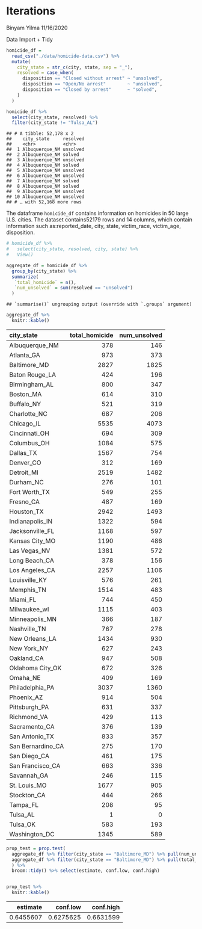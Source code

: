 Iterations
================
Binyam Yilma
11/16/2020

Data Import + Tidy

``` r
homicide_df = 
  read_csv("./data/homicide-data.csv") %>% 
  mutate(
    city_state = str_c(city, state, sep = "_"),
    resolved = case_when(
      disposition == "Closed without arrest" ~ "unsolved",
      disposition == "Open/No arrest"        ~ "unsolved",
      disposition == "Closed by arrest"      ~ "solved",
    )
  )

homicide_df %>% 
  select(city_state, resolved) %>% 
  filter(city_state != "Tulsa_AL")
```

    ## # A tibble: 52,178 x 2
    ##    city_state     resolved
    ##    <chr>          <chr>   
    ##  1 Albuquerque_NM unsolved
    ##  2 Albuquerque_NM solved  
    ##  3 Albuquerque_NM unsolved
    ##  4 Albuquerque_NM solved  
    ##  5 Albuquerque_NM unsolved
    ##  6 Albuquerque_NM unsolved
    ##  7 Albuquerque_NM solved  
    ##  8 Albuquerque_NM solved  
    ##  9 Albuquerque_NM unsolved
    ## 10 Albuquerque_NM unsolved
    ## # … with 52,168 more rows

The dataframe `homicide_df` contains information on homicides in 50
large U.S. cities. The dataset contains52179 rows and 14 columns, which
contain information such as:reported\_date, city, state, victim\_race,
victim\_age, disposition.

``` r
# homicide_df %>% 
#   select(city_state, resolved, city, state) %>% 
#   View()

aggregate_df = homicide_df %>% 
  group_by(city_state) %>% 
  summarize(
   `total_homicide` = n(),
   `num_unsolved` = sum(resolved == "unsolved")
  ) 
```

    ## `summarise()` ungrouping output (override with `.groups` argument)

``` r
aggregate_df %>% 
  knitr::kable()
```

| city\_state        | total\_homicide | num\_unsolved |
| :----------------- | --------------: | ------------: |
| Albuquerque\_NM    |             378 |           146 |
| Atlanta\_GA        |             973 |           373 |
| Baltimore\_MD      |            2827 |          1825 |
| Baton Rouge\_LA    |             424 |           196 |
| Birmingham\_AL     |             800 |           347 |
| Boston\_MA         |             614 |           310 |
| Buffalo\_NY        |             521 |           319 |
| Charlotte\_NC      |             687 |           206 |
| Chicago\_IL        |            5535 |          4073 |
| Cincinnati\_OH     |             694 |           309 |
| Columbus\_OH       |            1084 |           575 |
| Dallas\_TX         |            1567 |           754 |
| Denver\_CO         |             312 |           169 |
| Detroit\_MI        |            2519 |          1482 |
| Durham\_NC         |             276 |           101 |
| Fort Worth\_TX     |             549 |           255 |
| Fresno\_CA         |             487 |           169 |
| Houston\_TX        |            2942 |          1493 |
| Indianapolis\_IN   |            1322 |           594 |
| Jacksonville\_FL   |            1168 |           597 |
| Kansas City\_MO    |            1190 |           486 |
| Las Vegas\_NV      |            1381 |           572 |
| Long Beach\_CA     |             378 |           156 |
| Los Angeles\_CA    |            2257 |          1106 |
| Louisville\_KY     |             576 |           261 |
| Memphis\_TN        |            1514 |           483 |
| Miami\_FL          |             744 |           450 |
| Milwaukee\_wI      |            1115 |           403 |
| Minneapolis\_MN    |             366 |           187 |
| Nashville\_TN      |             767 |           278 |
| New Orleans\_LA    |            1434 |           930 |
| New York\_NY       |             627 |           243 |
| Oakland\_CA        |             947 |           508 |
| Oklahoma City\_OK  |             672 |           326 |
| Omaha\_NE          |             409 |           169 |
| Philadelphia\_PA   |            3037 |          1360 |
| Phoenix\_AZ        |             914 |           504 |
| Pittsburgh\_PA     |             631 |           337 |
| Richmond\_VA       |             429 |           113 |
| Sacramento\_CA     |             376 |           139 |
| San Antonio\_TX    |             833 |           357 |
| San Bernardino\_CA |             275 |           170 |
| San Diego\_CA      |             461 |           175 |
| San Francisco\_CA  |             663 |           336 |
| Savannah\_GA       |             246 |           115 |
| St. Louis\_MO      |            1677 |           905 |
| Stockton\_CA       |             444 |           266 |
| Tampa\_FL          |             208 |            95 |
| Tulsa\_AL          |               1 |             0 |
| Tulsa\_OK          |             583 |           193 |
| Washington\_DC     |            1345 |           589 |

``` r
prop_test = prop.test(
  aggregate_df %>% filter(city_state == "Baltimore_MD") %>% pull(num_unsolved), 
  aggregate_df %>% filter(city_state == "Baltimore_MD") %>% pull(total_homicide)
  ) %>% 
  broom::tidy() %>% select(estimate, conf.low, conf.high)


prop_test %>% 
  knitr::kable()
```

|  estimate |  conf.low | conf.high |
| --------: | --------: | --------: |
| 0.6455607 | 0.6275625 | 0.6631599 |
